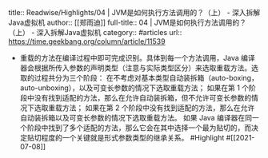 title:: Readwise/Highlights/04 | JVM是如何执行方法调用的？（上） - 深入拆解Java虚拟机
author:: [[郑雨迪]]
full-title:: 04 | JVM是如何执行方法调用的？（上） - 深入拆解Java虚拟机
category:: #articles
url:: https://time.geekbang.org/column/article/11539
- 重载的方法在编译过程中即可完成识别。具体到每一个方法调用，Java 编译器会根据所传入参数的声明类型（注意与实际类型区分）来选取重载方法。选取的过程共分为三个阶段：
  在不考虑对基本类型自动装拆箱（auto-boxing，auto-unboxing），以及可变长参数的情况下选取重载方法；
  如果在第 1 个阶段中没有找到适配的方法，那么在允许自动装拆箱，但不允许可变长参数的情况下选取重载方法；
  如果在第 2 个阶段中没有找到适配的方法，那么在允许自动装拆箱以及可变长参数的情况下选取重载方法。
  如果 Java 编译器在同一个阶段中找到了多个适配的方法，那么它会在其中选择一个最为贴切的，而决定贴切程度的一个关键就是形式参数类型的继承关系。 #Highlight #[[2021-07-08]]